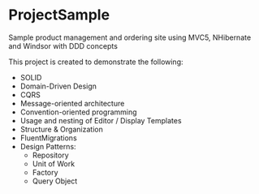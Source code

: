 # ProjectSample
Sample product management and ordering site using MVC5, NHibernate and Windsor with DDD concepts

This project is created to demonstrate the following:

* SOLID
* Domain-Driven Design
* CQRS
* Message-oriented architecture
* Convention-oriented programming
* Usage and nesting of Editor / Display Templates
* Structure & Organization
* FluentMigrations
* Design Patterns:
  * Repository
  * Unit of Work
  * Factory
  * Query Object
  
  
